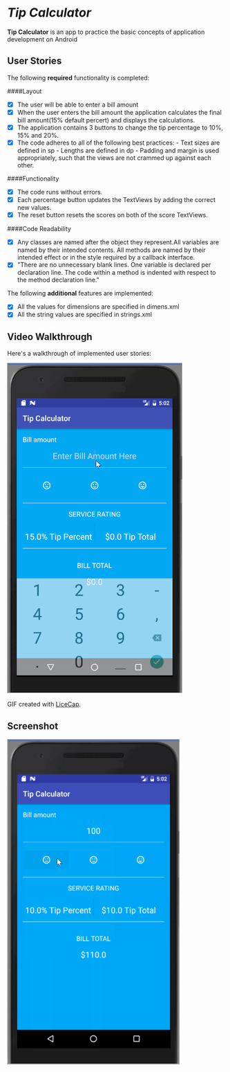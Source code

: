 #  *Tip Calculator*

**Tip Calculator** is an app to	practice the basic concepts of application	development	on Android	

## User Stories

The following **required** functionality is completed:

####Layout
* [x] The user will be able to enter a bill amount
* [x] When the user enters the bill amount the application calculates the final bill amount(15% default percert) and displays the calculations.
* [x] The application contains 3 buttons to change the tip percentage to 10%, 15% and 20%.
* [x] The code adheres to all of the following best practices:
      - Text sizes are defined in sp
      - Lengths are defined in dp
      - Padding and margin is used appropriately, such that the views are not crammed up against each other.

####Functionality
* [x] The code runs without errors.
* [x] Each percentage button updates the TextViews by adding the correct new values.
* [x] The reset button resets the scores on both of the score TextViews.

####Code Readability
* [x] Any classes are named after the object they represent.All variables are named by their intended contents. All methods are named by their intended effect or in the style required by a callback interface.
* [x] "There are no unnecessary blank lines. One variable is declared per declaration line. The code within a method is indented with respect to the method declaration line."

The following **additional** features are implemented:

* [x] All the values for dimensions are specified in dimens.xml
* [x] All the string values are specified in strings.xml

## Video Walkthrough 

Here's a walkthrough of implemented user stories:

<img src='https://github.com/IsabelPalomar/TipCalculator/blob/master/android-tip-calculator.gif' title='Video Walkthrough' width='' alt='Video Walkthrough' />

GIF created with [LiceCap](http://www.cockos.com/licecap/).

## Screenshot 
<img src='https://github.com/IsabelPalomar/TipCalculator/blob/master/TipCalculator.jpg' title='Video Walkthrough' width='400px' alt='Tip Calculator' />




